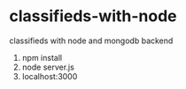 # classifieds-with-node
classifieds with node and mongodb backend

1. npm install
2. node server.js
3. localhost:3000